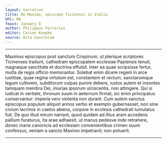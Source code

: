 ```yaml
---
layout: narrative
title: De Maximo, episcopo Ticinensi in Italia
bhl: NA
feast: January 8
author: Philippus Ferrarius
editor: Carson Koepke
source: Acta Sanctorum
---
```


---

Maximus episcopus post sanctum Crispinum, ut plerique scriptores Ticinenses tradunt, cathedram episcopalem ecclesiae Papiensis tenuit, magnaque sanctitate et doctrina effulsit. Inter ea quae scripsisse fertur, multa de regis officio memorantur. Solebat enim dicere regem in arce iustitiae, quae regina virtutum est, constantem et rectum, sanctarumque legum cultorem, subditorum culpas punire debere, iustos autem et insontes tamquam membra Dei, iniurias ipsorum ulciscentis, non attingere. Qui si iudicat in veritate, thronum suum in aeternum firmat; sic enim principatus conservantur: imperia vero violenta non durant. Cum autem sanctus episcopus populum aliquot annos verbo et exemplo gubernasset, non sine civium lacrimis in caelos abiens, corpore in ecclesia cathedrali tumulatus fuit. De quo illud mirum narrant, quod quidam ad illius aram accedens pallium furaturus, ita arae adhaesit, ut manus pedesve inde retrahere, donec mane canonicis ad ecclesiam convenientibus crimen suum confessus, veniam a sancto Maximo impetravit; non potuerit.

---
